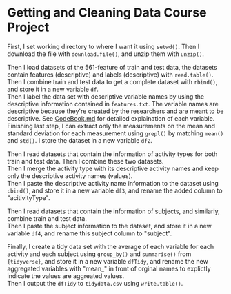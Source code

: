 # Getting and Cleaning Data Course Project
First, I set working directory to where I want it using `setwd()`.
Then I download the file with `download.file()`, and unzip them with `unzip()`.

Then I load datasets of the 561-feature of train and test data, the datasets contain features (descriptive) and labels (descriptive) with `read.table()`.  
Then I combine train and test data to get a complete dataset with `rbind()`, and store it in a new variable `df`.  
Then I label the data set with descriptive variable names by using the descriptive information contained in `features.txt`. The variable names are descriptive because they're created by the researchers and are meant to be descriptive. See [CodeBook.md](https://github.com/daiyang94815/datasciencecoursera/blob/master/CodeBook.md) for detailed explaination of each variable.  
Finishing last step, I can extract only the measurements on the mean and standard deviation for each measurement using `grepl()` by matching `mean()` and `std()`. I store the dataset in a new variable `df2`.

Then I read datasets that contain the information of activity types for both train and test data. Then I combine these two datasets.  
Then I merge the activity type with its descriptive activity names and keep only the descriptive activity names (values).  
Then I paste the descriptive activity name information to the dataset using `cbind()`, and store it in a new variable `df3`, and rename the added column to "acitivityType".

Then I read datasets that contain the information of subjects, and similarly, combine train and test data.  
Then I paste the subject information to the dataset, and store it in a new variable `df4`, and rename this subject column to "subject".

Finally, I create a tidy data set with the average of each variable for each activity and each subject using `group_by()` and `summarise()` from `{tidyverse}`, and store it in a new variable `dfTidy`, and rename the new aggregated variables with "mean_" in front of orginal names to explictly indicate the values are aggreated values.  
Then I output the `dfTidy` to `tidydata.csv` using `write.table()`.
